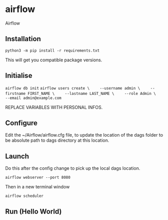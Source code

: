 # airflow
Airflow

## Installation
`python3 -m pip install -r requirements.txt`

This will get you compatible package versions.

## Initialise

`airflow db init`
`airflow users create \`
`    --username admin \`
`    --firstname FIRST_NAME \`
`    --lastname LAST_NAME \`
`    --role Admin \`
`    --email admin@example.com`

REPLACE VARIABLES WITH PERSONAL INFOS.

## Configure

Edit the ~/Airflow/airflow.cfg file, to update the location of the dags folder to be absolute path to dags directory at this location.
## Launch

Do this after the config change to pick up the local dags location.

`airflow webserver --port 8080`

Then in a new terminal window

`airflow scheduler`

## Run (Hello World)



